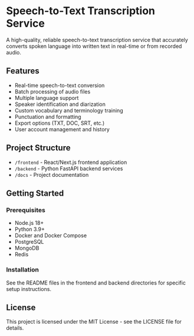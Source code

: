 # Speech-to-Text Transcription Service

A high-quality, reliable speech-to-text transcription service that accurately converts spoken language into written text in real-time or from recorded audio.

## Features

- Real-time speech-to-text conversion
- Batch processing of audio files
- Multiple language support
- Speaker identification and diarization
- Custom vocabulary and terminology training
- Punctuation and formatting
- Export options (TXT, DOC, SRT, etc.)
- User account management and history

## Project Structure

- `/frontend` - React/Next.js frontend application
- `/backend` - Python FastAPI backend services
- `/docs` - Project documentation

## Getting Started

### Prerequisites

- Node.js 18+
- Python 3.9+
- Docker and Docker Compose
- PostgreSQL
- MongoDB
- Redis

### Installation

See the README files in the frontend and backend directories for specific setup instructions.

## License

This project is licensed under the MIT License - see the LICENSE file for details.
